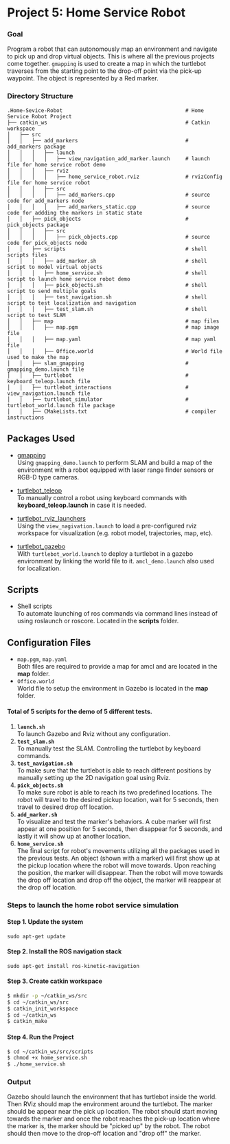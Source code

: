 # Project 5: Home Service Robot

### Goal
Program a robot that can autonomously map an environment and navigate to pick up and drop virtual objects.
This is where all the previous projects come together. `gmapping` is used to create a map in which the turtlebot traverses from the starting point to the drop-off point via the pick-up waypoint. The object is represented by a Red marker.

### Directory Structure

```
.Home-Sevice-Robot                                        # Home Service Robot Project
├── catkin_ws                                             # Catkin workspace
│   ├── src
│   │   ├── add_markers                                   # add_markers package        
│   │   │   ├── launch
│   │   │   │   ├── view_navigation_add_marker.launch     # launch file for home service robot demo
│   │   │   ├── rviz
│   │   │   │   ├── home_service_robot.rviz               # rvizConfig file for home service robot 
│   │   │   ├── src
│   │   │   │   ├── add_markers.cpp                       # source code for add_markers node
│   │   │   │   ├── add_markers_static.cpp                # source code for addding the markers in static state
│   │   ├── pick_objects                                  # pick_objects package     
│   │   │   ├── src
│   │   │   │   ├── pick_objects.cpp                      # source code for pick_objects node 
│   │   ├── scripts                                       # shell scripts files
│   │   │   ├── add_marker.sh                             # shell script to model virtual objects  
│   │   │   ├── home_service.sh                           # shell script to launch home service robot demo  
│   │   │   ├── pick_objects.sh                           # shell script to send multiple goals  
│   │   │   ├── test_navigation.sh                        # shell script to test localization and navigation
│   │   │   ├── test_slam.sh                              # shell script to test SLAM
│   │   ├── map                                           # map files
│   │   │   ├── map.pgm                                   # map image file  
│   │   │   ├── map.yaml                                  # map yaml file  
│   │   │   ├── Office.world                              # World file used to make the map  
│   │   ├── slam_gmapping                                 # gmapping_demo.launch file
│   │   ├── turtlebot                                     # keyboard_teleop.launch file
│   │   ├── turtlebot_interactions                        # view_navigation.launch file
│   │   ├── turtlebot_simulator                           # turtlebot_world.launch file package        
│   │   ├── CMakeLists.txt                                # compiler instructions

```

## Packages Used
- [gmapping](http://wiki.ros.org/gmapping)  
Using `gmapping_demo.launch` to perform SLAM and build a map of the environment with a robot equipped with laser range finder sensors or RGB-D type cameras.

- [turtlebot_teleop](http://wiki.ros.org/turtlebot_teleop)  
To manually control a robot using keyboard commands with **keyboard_teleop.launch** in case it is needed.

- [turtlebot_rviz_launchers](http://wiki.ros.org/turtlebot_rviz_launchers)  
Using the `view_nagivation.launch` to load a pre-configured rviz workspace for visualization (e.g. robot model, trajectories, map, etc).

- [turtlebot_gazebo](http://wiki.ros.org/turtlebot_gazebo)  
With `turtlebot_world.launch` to deploy a turtlebot in a gazebo environment by linking the world file to it. `amcl_demo.launch` also used for localization.

## Scripts
- Shell scripts  
To automate launching of ros commands via command lines instead of using roslaunch or roscore. Located in the **scripts** folder.

## Configuration Files
- `map.pgm`, `map.yaml`  
Both files are required to provide a map for amcl and are located in the **map** folder.
- `Office.world`  
World file to setup the environment in Gazebo is located in the **map** folder.

#### Total of 5 scripts for the demo of 5 different tests.
1. **`launch.sh`**  
To launch Gazebo and Rviz without any configuration.  
2. **`test_slam.sh`**  
To manually test the SLAM. Controlling the turtlebot by keyboard commands.  
3. **`test_navigation.sh`**  
To make sure that the turtlebot is able to reach different positions by manually setting up the 2D navigation goal using Rviz.  
4. **`pick_objects.sh`**  
To make sure robot is able to reach its two predefined locations. The robot will travel to the desired pickup location, wait for 5 seconds, then travel to desired drop off location.  
5. **`add_marker.sh`**  
To visualize and test the marker's behaviors. A cube marker will first appear at one position for 5 seconds, then disappear for 5 seconds, and lastly it will show up at another location.  
6. **`home_service.sh`**  
The final script for robot's movements utilizing all the packages used in the previous tests. An object (shown with a marker) will first show up at the pickup location where the robot will move towards. Upon reaching the position, the marker will disappear. Then the robot will move towards the drop off location and drop off the object, the marker will reappear at the drop off location.


### Steps to launch the home robot service simulation

#### Step 1. Update the system
`sudo apt-get update`

#### Step 2. Install the ROS navigation stack
`sudo apt-get install ros-kinetic-navigation`

#### Step 3. Create catkin workspace
```sh
$ mkdir -p ~/catkin_ws/src
$ cd ~/catkin_ws/src
$ catkin_init_workspace
$ cd ~/catkin_ws
$ catkin_make
```
#### Step 4. Run the Project
```sh
$ cd ~/catkin_ws/src/scripts
$ chmod +x home_service.sh
$ ./home_service.sh
```
### Output
Gazebo should launch the environment that has turtlebot inside the world. Then RViz should map the environment around the turtlebot. The marker should be appear near the pick up location. The robot should start moving towards the marker and once the robot reaches the pick-up location where the marker is, the marker should be "picked up" by the robot. The robot should then move to the drop-off location and "drop off" the marker.